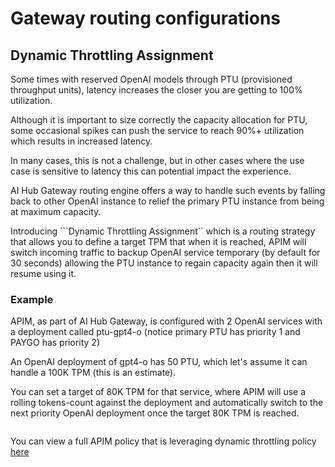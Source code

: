# Gateway routing configurations

## Dynamic Throttling Assignment

Some times with reserved OpenAI models through PTU (provisioned throughput units), latency increases the closer you are getting to 100% utilization.

Although it is important to size correctly the capacity allocation for PTU, some occasional spikes can push the service to reach 90%+ utilization which results in increased latency.

In many cases, this is not a challenge, but in other cases where the use case is sensitive to latency this can potential impact the experience.

AI Hub Gateway routing engine offers a way to handle such events by falling back to other OpenAI instance to relief the primary PTU instance from being at maximum capacity.

Introducing ```Dynamic Throttling Assignment`` which is a routing strategy that allows you to define a target TPM that when it is reached, APIM will switch incoming traffic to backup OpenAI service temporary (by default for 30 seconds) allowing the PTU instance to regain capacity again then it will resume using it.

### Example

APIM, as part of AI Hub Gateway, is configured with 2 OpenAI services with a deployment called ptu-gpt4-o (notice primary PTU has priority 1 and PAYGO has priority 2)

An OpenAI deployment of gpt4-o has 50 PTU, which let's assume it can handle a 100K TPM (this is an estimate).

You can set a target of 80K TPM for that service, where APIM will use a rolling tokens-count against the deployment and automatically switch to the next priority OpenAI deployment once the target 80K TPM is reached.

```xml

```

You can view a full APIM policy that is leveraging dynamic throttling policy [here]()